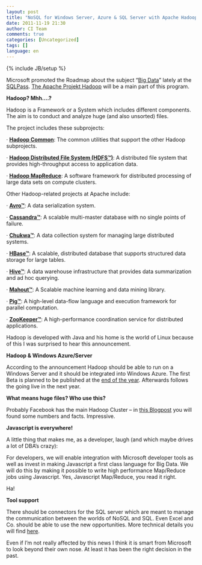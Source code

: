 ```yaml
---
layout: post
title: "NoSQL for Windows Server, Azure & SQL Server with Apache Hadoop"
date: 2011-11-19 21:30
author: CI Team
comments: true
categories: [Uncategorized]
tags: []
language: en
---
```

{% include JB/setup %}
&nbsp;

Microsoft promoted the Roadmap about the subject “<a href="http://www.microsoft.com/bigdata">Big Data</a>” lately at the <a href="http://www.sqlpass.org/">SQLPass</a>. <a href="http://hadoop.apache.org/">The Apache Projekt Hadoop</a> will be a main part of this program.

<strong>Hadoop? Mhh….?</strong>

Hadoop is a Framework or a System which includes different components. The aim is to conduct and analyze huge (and also unsorted) files.

The project includes these subprojects:

· <a href="http://hadoop.apache.org/common/"><strong>Hadoop Common</strong></a>: The common utilities that support the other Hadoop subprojects.

· <a href="http://hadoop.apache.org/hdfs/"><strong>Hadoop Distributed File System (HDFS™)</strong></a>: A distributed file system that provides high-throughput access to application data.

· <a href="http://hadoop.apache.org/mapreduce/"><strong>Hadoop MapReduce</strong></a>: A software framework for distributed processing of large data sets on compute clusters.

Other Hadoop-related projects at Apache include:

· <a href="http://avro.apache.org/"><strong>Avro™</strong></a>: A data serialization system.

· <a href="http://cassandra.apache.org/"><strong>Cassandra™</strong></a>: A scalable multi-master database with no single points of failure.

· <a href="http://incubator.apache.org/chukwa/"><strong>Chukwa™</strong></a>: A data collection system for managing large distributed systems.

· <a href="http://hbase.apache.org/"><strong>HBase™</strong></a>: A scalable, distributed database that supports structured data storage for large tables.

· <a href="http://hive.apache.org/"><strong>Hive™</strong></a>: A data warehouse infrastructure that provides data summarization and ad hoc querying.

· <a href="http://mahout.apache.org/"><strong>Mahout™</strong></a>: A Scalable machine learning and data mining library.

· <a href="http://pig.apache.org/"><strong>Pig™</strong></a>: A high-level data-flow language and execution framework for parallel computation.

· <a href="http://zookeeper.apache.org/"><strong>ZooKeeper™</strong></a>: A high-performance coordination service for distributed applications.

Hadoop is developed with Java and his home is the world of Linux because of this I was surprised to hear this announcement.

<strong> </strong>

<strong>Hadoop &amp; Windows Azure/Server </strong>

<strong> </strong>

According to the announcement Hadoop should be able to run on a Windows Server and it should be integrated into Windows Azure. The first Beta is planned to be published at the <a href="http://blogs.msdn.com/b/windowsazure/archive/2011/10/12/cross-post-microsoft-announces-big-data-roadmap-adopts-apache-hadoop-on-windows-azure.aspx">end of the year</a>. Afterwards follows the going live in the next year.

<strong> </strong>

<strong>What means huge files? Who use this? </strong>

<strong> </strong>

Probably Facebook has the main Hadoop Cluster – in <a href="http://www.dbms2.com/2009/05/11/facebook-hadoop-and-hive/">this Blogpost</a> you will found some numbers and facts. Impressive.

<strong>Javascript is everywhere! </strong>

<strong> </strong>

A little thing that makes me, as a developer, laugh (and which maybe drives a lot of DBA’s crazy):

For developers, we will enable integration with Microsoft developer tools as well as invest in making Javascript a first class language for Big Data. We will do this by making it possible to write high performance Map/Reduce jobs using Javascript. Yes, Javascript Map/Reduce, you read it right.

Ha!

<strong>Tool support </strong>

There should be connectors for the SQL server which are meant to manage the communication between the worlds of NoSQL and SQL. Even Excel and Co. should be able to use the new opportunities. More technical details you will find <a href="http://blogs.technet.com/b/port25/archive/2011/10/12/microsoft-hadoop-and-big-data.aspx">here</a>.

Even if I’m not really affected by this news I think it is smart from Microsoft to look beyond their own nose. At least it has been the right decision in the past.
